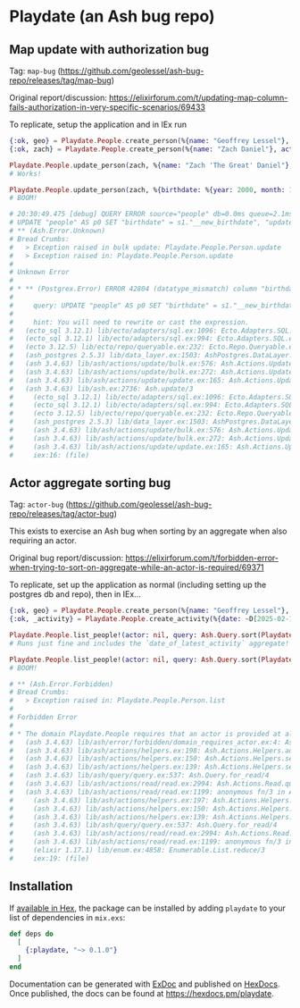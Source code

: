 # Playdate (an Ash bug repo)

## Map update with authorization bug

Tag: `map-bug` (https://github.com/geolessel/ash-bug-repo/releases/tag/map-bug)

Original report/discussion: https://elixirforum.com/t/updating-map-column-fails-authorization-in-very-specific-scenarios/69433

To replicate, setup the application and in IEx run

```elixir
{:ok, geo} = Playdate.People.create_person(%{name: "Geoffrey Lessel"}, actor: nil, authorize?: false)
{:ok, zach} = Playdate.People.create_person(%{name: "Zach Daniel"}, actor: geo)

Playdate.People.update_person(zach, %{name: "Zach 'The Great' Daniel"}, actor: geo)
# Works!

Playdate.People.update_person(zach, %{birthdate: %{year: 2000, month: 1, day: 1}}, actor: geo)
# BOOM!

# 20:30:49.475 [debug] QUERY ERROR source="people" db=0.0ms queue=2.1ms idle=1068.2ms
# UPDATE "people" AS p0 SET "birthdate" = s1."__new_birthdate", "updated_at" = s1."__new_updated_at" FROM (SELECT $1::timestamp::timestamp AS "__new_updated_at", $2 AS "__new_birthdate", sp0."id" AS "id" FROM "people" AS sp0 LEFT OUTER JOIN "public"."people" AS sp1 ON sp0."user_id" = sp1."id" WHERE (sp0."id"::uuid = $3::uuid) AND ((CASE WHEN sp1."id"::uuid = $4::uuid THEN $5 ELSE ash_raise_error($6::jsonb) END))) AS s1 WHERE (p0."id" = s1."id") RETURNING p0."id", p0."name", p0."birthdate", p0."inserted_at", p0."updated_at", p0."user_id" [~U[2025-02-17 02:30:49.472281Z], %{month: 2, day: 4, year: 2000}, "f8af8361-bc73-4fe4-8891-1c7ee75c9cae", "202c002e-8bbc-45dd-89e0-623f07360d0d", true, "{\"input\":{\"authorizer\":\"Ash.Policy.Authorizer\"},\"exception\":\"Ash.Error.Forbidden.Placeholder\"}"]
# ** (Ash.Error.Unknown)
# Bread Crumbs:
#   > Exception raised in bulk update: Playdate.People.Person.update
#   > Exception raised in: Playdate.People.Person.update
#
# Unknown Error
#
# * ** (Postgrex.Error) ERROR 42804 (datatype_mismatch) column "birthdate" is of type jsonb but expression is of type text
#
#     query: UPDATE "people" AS p0 SET "birthdate" = s1."__new_birthdate", "updated_at" = s1."__new_updated_at" FROM (SELECT $1::timestamp::timestamp AS "__new_updated_at", $2 AS "__new_birthdate", sp0."id" AS "id" FROM "people" AS sp0 LEFT OUTER JOIN "public"."people" AS sp1 ON sp0."user_id" = sp1."id" WHERE (sp0."id"::uuid = $3::uuid) AND ((CASE WHEN sp1."id"::uuid = $4::uuid THEN $5 ELSE ash_raise_error($6::jsonb) END))) AS s1 WHERE (p0."id" = s1."id") RETURNING p0."id", p0."name", p0."birthdate", p0."inserted_at", p0."updated_at", p0."user_id"
#
#     hint: You will need to rewrite or cast the expression.
#   (ecto_sql 3.12.1) lib/ecto/adapters/sql.ex:1096: Ecto.Adapters.SQL.raise_sql_call_error/1
#   (ecto_sql 3.12.1) lib/ecto/adapters/sql.ex:994: Ecto.Adapters.SQL.execute/6
#   (ecto 3.12.5) lib/ecto/repo/queryable.ex:232: Ecto.Repo.Queryable.execute/4
#   (ash_postgres 2.5.3) lib/data_layer.ex:1503: AshPostgres.DataLayer.update_query/4
#   (ash 3.4.63) lib/ash/actions/update/bulk.ex:576: Ash.Actions.Update.Bulk.do_atomic_update/5
#   (ash 3.4.63) lib/ash/actions/update/bulk.ex:272: Ash.Actions.Update.Bulk.run/6
#   (ash 3.4.63) lib/ash/actions/update/update.ex:165: Ash.Actions.Update.run/4
#   (ash 3.4.63) lib/ash.ex:2736: Ash.update/3
#     (ecto_sql 3.12.1) lib/ecto/adapters/sql.ex:1096: Ecto.Adapters.SQL.raise_sql_call_error/1
#     (ecto_sql 3.12.1) lib/ecto/adapters/sql.ex:994: Ecto.Adapters.SQL.execute/6
#     (ecto 3.12.5) lib/ecto/repo/queryable.ex:232: Ecto.Repo.Queryable.execute/4
#     (ash_postgres 2.5.3) lib/data_layer.ex:1503: AshPostgres.DataLayer.update_query/4
#     (ash 3.4.63) lib/ash/actions/update/bulk.ex:576: Ash.Actions.Update.Bulk.do_atomic_update/5
#     (ash 3.4.63) lib/ash/actions/update/bulk.ex:272: Ash.Actions.Update.Bulk.run/6
#     (ash 3.4.63) lib/ash/actions/update/update.ex:165: Ash.Actions.Update.run/4
#     iex:16: (file)
```

## Actor aggregate sorting bug

Tag: `actor-bug` (https://github.com/geolessel/ash-bug-repo/releases/tag/actor-bug)

This exists to exercise an Ash bug when sorting by an aggregate when also requiring an actor.

Original bug report/discussion: https://elixirforum.com/t/forbidden-error-when-trying-to-sort-on-aggregate-while-an-actor-is-required/69371

To replicate, set up the application as normal (including setting up the postgres db and repo), then in IEx...

```elixir
{:ok, geo} = Playdate.People.create_person(%{name: "Geoffrey Lessel"}, actor: nil)
{:ok, _activity} = Playdate.People.create_activity(%{date: ~D[2025-02-15], person_id: geo.id}, actor: nil)

Playdate.People.list_people!(actor: nil, query: Ash.Query.sort(Playdate.People.Person, [name: :desc]))
# Runs just fine and includes the `date_of_latest_activity` aggregate!

Playdate.People.list_people!(actor: nil, query: Ash.Query.sort(Playdate.People.Person, [date_of_latest_activity: :desc]))
# BOOM!

# ** (Ash.Error.Forbidden)
# Bread Crumbs:
#   > Exception raised in: Playdate.People.Person.list
#
# Forbidden Error
#
# * The domain Playdate.People requires that an actor is provided at all times and none was provided.
#   (ash 3.4.63) lib/ash/error/forbidden/domain_requires_actor.ex:4: Ash.Error.Forbidden.DomainRequiresActor.exception/1
#   (ash 3.4.63) lib/ash/actions/helpers.ex:198: Ash.Actions.Helpers.add_actor/3
#   (ash 3.4.63) lib/ash/actions/helpers.ex:150: Ash.Actions.Helpers.set_opts/3
#   (ash 3.4.63) lib/ash/actions/helpers.ex:139: Ash.Actions.Helpers.set_context_and_get_opts/3
#   (ash 3.4.63) lib/ash/query/query.ex:537: Ash.Query.for_read/4
#   (ash 3.4.63) lib/ash/actions/read/read.ex:2994: Ash.Actions.Read.query_aggregate_from_resource_aggregate/2
#   (ash 3.4.63) lib/ash/actions/read/read.ex:1199: anonymous fn/3 in Ash.Actions.Read.hydrate_sort/6
#     (ash 3.4.63) lib/ash/actions/helpers.ex:197: Ash.Actions.Helpers.add_actor/3
#     (ash 3.4.63) lib/ash/actions/helpers.ex:150: Ash.Actions.Helpers.set_opts/3
#     (ash 3.4.63) lib/ash/actions/helpers.ex:139: Ash.Actions.Helpers.set_context_and_get_opts/3
#     (ash 3.4.63) lib/ash/query/query.ex:537: Ash.Query.for_read/4
#     (ash 3.4.63) lib/ash/actions/read/read.ex:2994: Ash.Actions.Read.query_aggregate_from_resource_aggregate/2
#     (ash 3.4.63) lib/ash/actions/read/read.ex:1199: anonymous fn/3 in Ash.Actions.Read.hydrate_sort/6
#     (elixir 1.17.1) lib/enum.ex:4858: Enumerable.List.reduce/3
#     iex:19: (file)
```

## Installation

If [available in Hex](https://hex.pm/docs/publish), the package can be installed
by adding `playdate` to your list of dependencies in `mix.exs`:

```elixir
def deps do
  [
    {:playdate, "~> 0.1.0"}
  ]
end
```

Documentation can be generated with [ExDoc](https://github.com/elixir-lang/ex_doc)
and published on [HexDocs](https://hexdocs.pm). Once published, the docs can
be found at <https://hexdocs.pm/playdate>.
